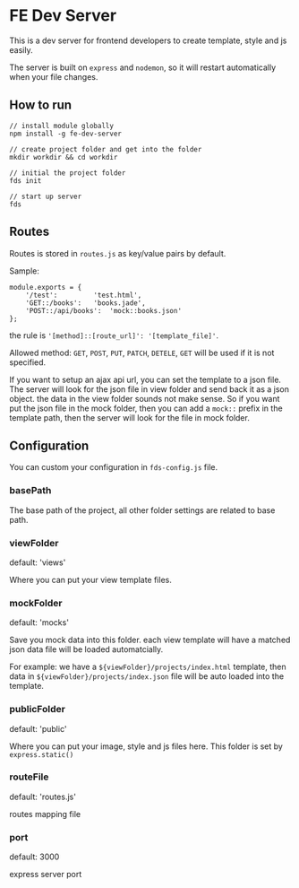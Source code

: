 # FE Dev Server

This is a dev server for frontend developers to create template, style and js easily.

The server is built on `express` and `nodemon`, so it will restart automatically when your file changes.

## How to run

```
// install module globally
npm install -g fe-dev-server

// create project folder and get into the folder
mkdir workdir && cd workdir

// initial the project folder
fds init

// start up server
fds
```

## Routes

Routes is stored in `routes.js` as key/value pairs by default.

Sample:

```
module.exports = {
	'/test':         'test.html',
	'GET::/books':   'books.jade',
	'POST::/api/books':  'mock::books.json'
};
```
the rule is `'[method]::[route_url]': '[template_file]'`.

Allowed method: `GET`, `POST`, `PUT`, `PATCH`, `DETELE`, `GET` will be used if it is not specified.

If you want to setup an ajax api url, you can set the template to a json file. The server will look for the json file in view folder and send back it as a json object. the data in the view folder sounds not make sense. So if you want put the json file in the mock folder, then you can add a `mock::` prefix in the template path, then the server will look for the file in mock folder.


## Configuration

You can custom your configuration in `fds-config.js` file.

### basePath

The base path of the project, all other folder settings are related to base path.

### viewFolder

default: 'views'

Where you can put your view template files.

### mockFolder

default: 'mocks'

Save you mock data into this folder. each view template will have a matched json data file will be loaded automatcially. 

For example: we have a `${viewFolder}/projects/index.html` template, then data in `${viewFolder}/projects/index.json` file will be auto loaded into the template.

### publicFolder

default: 'public'

Where you can put your image, style and js files here. This folder is set by `express.static()`

### routeFile

default: 'routes.js'

routes mapping file

### port

default: 3000

express server port




